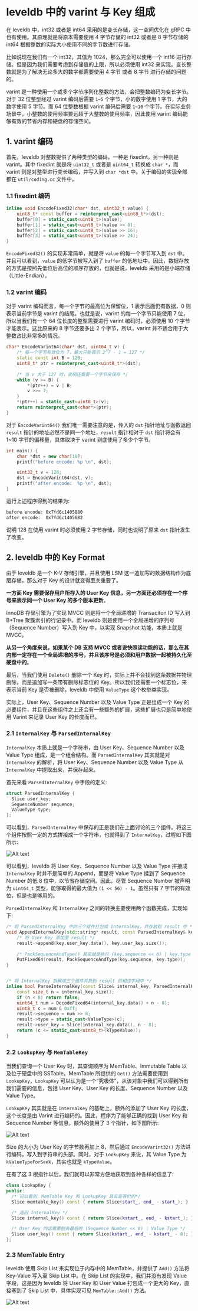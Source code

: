 
# leveldb 中的 varint 与 Key 组成

在 leveldb 中，int32 或者是 int64 采用的是变长存储，这一空间优化在 gRPC 中也有使用。其原理就是将原本需要使用 4 字节存储的 int32 或者是 8 字节存储的 int64 根据整数的实际大小使用不同的字节数进行存储。

比如说现在我们有一个 int32，其值为 1024，那么完全可以使用一个 int16 进行存储。但是因为我们需要考虑到存储值的上限，所以必须使用 int32 来实现。变长整数就是为了解决无论多大的数字都需要使用 4 字节 或者 8 字节 进行存储的问题的。

varint 是一种使用一个或多个字节序列化整数的方法，会把整数编码为变长字节。对于 32 位整型经过 varint 编码后需要 `1~5` 个字节，小的数字使用 1 字节，大的数字使用 5 字节。而 64 位整数根据 varint 编码后需要 `1~10` 个字节。在实际业务场景中，小整数的使用频率要远超于大整数的使用频率，因此使用 varint 编码能够有效的节省内存和硬盘的存储空间。


## 1. varint 编码

首先，leveldb 对整数提供了两种类型的编码，一种是 fixedint，另一种则是 varint。其中 fixedint 就是将 `uint32_t` 或者是 `uint64_t` 转换成 `char *`，而 varint 则是对整型进行变长编码，并写入到 `char *dst` 中。关于编码的实现全部都在 `util/coding.cc` 文件中。

### 1.1 fixedint 编码

```cpp
inline void EncodeFixed32(char* dst, uint32_t value) {
    uint8_t* const buffer = reinterpret_cast<uint8_t*>(dst);
    buffer[0] = static_cast<uint8_t>(value);
    buffer[1] = static_cast<uint8_t>(value >> 8);
    buffer[2] = static_cast<uint8_t>(value >> 16);
    buffer[3] = static_cast<uint8_t>(value >> 24);
}
```

`EncodeFixed32()` 的实现非常简单，就是将 `value` 的每一个字节写入到 `dst` 中。并且可以看到，`value` 的低字节被写入到了 `buffer` 的低地址中。因此，数据存放的方式是按照先低位后高位的顺序存放的，也就是说，leveldb 采用的是小端存储（Little-Endian）。

### 1.2 varint 编码

对于 varint 编码而言，每一个字节的最高位为保留位，1 表示后面仍有数据，0 则表示当前字节是 varint 的结尾。也就是说，varint 的每一个字节只能使用 7 位，所以当我们有一个 64 位长度的整型需要进行 varint 编码时，必须使用 10 个字节才能表示。这比原来的 8 字节还要多出 2 个字节，所以，varint 并不适合用于大整数占比非常多的情况。

```cpp
char* EncodeVarint64(char* dst, uint64_t v) {
    /* 每一个字节有效位为 7，最大只能表示 2^7 - 1 = 127 */
    static const int B = 128;
    uint8_t* ptr = reinterpret_cast<uint8_t*>(dst);
    
    /* 当 v 大于 127 时，说明还需要一个字节来保存 */
    while (v >= B) {
        *(ptr++) = v | B;
        v >>= 7;
    }
    *(ptr++) = static_cast<uint8_t>(v);
    return reinterpret_cast<char*>(ptr);
}
```

对于 `EncodeVarint64()` 我们唯一需要注意的是，传入的 `dst` 指针地址与函数返回 `result` 指针的地址必然不是同一个地址，`result` 指针相对于 `dst` 指针将会有 1~10 字节的偏移量，具体取决于 varint 到底使用了多少个字节。

```cpp
int main() {
    char *dst = new char[10];
    printf("before encode: %p \n", dst);

    uint32_t v = 128;
    dst = EncodeVarint64(dst, v);
    printf("after encode:  %p \n", dst);
}
```

运行上述程序得到的结果为:

```bash
before encode: 0x7fd6c1405880 
after encode:  0x7fd6c1405882
```

说明 128 在使用 varint 时必须使用 2 字节存储，同时也说明了原来 `dst` 指针发生了改变。


## 2. leveldb 中的 Key Format

由于 leveldb 是一个 K-V 存储引擎，并且使用 LSM 这一追加写的数据结构作为底层存储，那么对于 Key 的设计就变得至关重要了。

**一方面 Key 需要保存用户所存入的 User Key 信息，另一方面还必须存在一个序号来表示同一个 User Key 的多个版本更新**。

InnoDB 存储引擎为了实现 MVCC 则是将一个全局递增的 Transaciton ID 写入到 B+Tree 聚簇索引的行记录中。而 leveldb 则是使用一个全局递增的序列号（Sequence Number）写入到 Key 中，以实现 Snapshot 功能，本质上就是 MVCC。

**从另一个角度来说，如果某个 DB 支持 MVCC 或者说快照读功能的话，那么在其内部一定存在一个全局递增的序号，并且该序号是必须和用户数据一起被持久化至硬盘中的**。

最后，当我们使用 `Delete()` 删除一个 Key 时，实际上并不会找到这条数据并物理删除，而是追加写一条带有删除标志位的 Key。所以我们还需要一个标志位，来表示当前 Key 是否被删除，leveldb 中使用 `ValueType` 这个枚举类实现。

实际上，User Key、Sequence Number 以及 Value Type 正是组成一个 Key 的必要组件，并且在这些组件之上还会有一些额外的扩展，这些扩展也只是简单地使用 Varint 来记录 User Key 的长度而已。

### 2.1 `InternalKey` 与 `ParsedInternalKey`

`InternalKey` 本质上就是一个字符串，由 User Key、Sequence Number 以及 Value Type 组成，是一个组合结构。而 `ParsedInternalKey` 其实就是对 `InternalKey` 的解析，将 User Key、Sequence Number 以及 Value Type 从 `InternalKey` 中提取出来，并保存起来。

首先来看 `ParsedInternalKey` 中字段的定义:

```cpp
struct ParsedInternalKey {
  Slice user_key;
  SequenceNumber sequence;
  ValueType type;
};
```

可以看到，`ParsedInternalKey` 中保存的正是我们在上面讨论的三个组件。将这三个组件按照一定的方式拼接成一个字符串，也就得到了 `InternalKey`，过程如下图所示:

![Alt text](images/1628662857506.png)

可以看到，leveldb 将 User Key、Sequence Number 以及 Value Type 拼接成 `InternalKey` 时并不是简单的 Append，而是将 Value Type 揉到了 Sequence Number 的低 8 位中，以节省存储空间。因此，尽管 Sequence Number 被声明为 `uint64_t` 类型，能够取得的最大值为 `(1 << 56) - 1`。虽然只有 7 字节的有效位，但是也是够用的。

`ParsedInternalKey` 和 `InternalKey` 之间的转换主要使用两个函数完成，实现如下:

```cpp
/* 将 ParsedInternalKey 中的三个组件打包成 InternalKey，并存放到 result 中 */
void AppendInternalKey(std::string* result, const ParsedInternalKey& key) {
    /* 将 User Key 添加至 result */ 
    result->append(key.user_key.data(), key.user_key.size());
    
    /* PackSequenceAndType() 其实就是执行 (key.sequence << 8) | key.type */
    PutFixed64(result, PackSequenceAndType(key.sequence, key.type));
}


/* 将 InternalKey 拆解成三个组件并扔到 result 的相应字段中 */
inline bool ParseInternalKey(const Slice& internal_key, ParsedInternalKey* result) {
    const size_t n = internal_key.size();
    if (n < 8) return false;
    uint64_t num = DecodeFixed64(internal_key.data() + n - 8);
    uint8_t c = num & 0xff;
    result->sequence = num >> 8;
    result->type = static_cast<ValueType>(c);
    result->user_key = Slice(internal_key.data(), n - 8);
    return (c <= static_cast<uint8_t>(kTypeValue));
}
```

### 2.2 `LookupKey` 与 `MemTableKey`

当我们查询一个 User Key 时，其查询顺序为 MemTable、Immutable Table 以及位于硬盘中的 SSTable。MemTable 所提供的 `Get()` 方法需要使用到 `LookupKey`，`LookupKey` 可以认为是一个“究极体”，从该对象中我们可以得到所有我们需要的信息，包括 User Key、User Key 的长度、Sequence Number 以及 Value Type。

`LookupKey` 其实就是在 `InternalKey` 的基础上，额外的添加了 User Key 的长度，这个长度是由 Varint 进行编码的。因此，程序为了能够正确的找到 User Key 和 Sequence Number 等信息，额外的使用了 3 个指针，如下图所示:

![Alt text](images/1628666385607.png)

Size 的大小为 User Key 的字节数再加上 8，然后通过 `EncodeVarint32()` 方法进行编码，写入到字符串的头部。同时，对于 `LookupKey` 来说，其 Value Type 为 `kValueTypeForSeek`，其实也就是 `kTypeValue`。

在有了这 3 根指针以后，我们就可以非常方便地获取到各种各样的信息了:

```cpp
class LookupKey {
public:
  /* 可以看到，MemTable Key 和 LookupKey 其实是等价的*/
  Slice memtable_key() const { return Slice(start_, end_ - start_); }

  /* 返回 InternalKey */
  Slice internal_key() const { return Slice(kstart_, end_ - kstart_); }

  /* User Key 的话需要刨去最后的 (Sequence Number << 8) | Value Type */
  Slice user_key() const { return Slice(kstart_, end_ - kstart_ - 8); }
};
```

### 2.3 MemTable Entry

leveldb 使用 Skip List 来实现位于内存中的 MemTable，并提供了 `Add()` 方法将 Key-Value 写入至 Skip List 中。在 Skip List 的实现中，我们并没有发现 Value 字段，这是因为 leveldb 将 User Key 和 User Value 打包成一个更大的 Key，直接塞到了 Skip List 中，具体实现可见 `MemTable::Add()` 方法。

![Alt text](images/1628668662510.png)